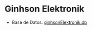 # Ginhson Elektronik

 * Base de Datos: <a href="https://github.com/CelesteRodriguez18/ProyectoGinhsonElektronik/blob/main/ginhsonElektronik.db"> ginhsonElektronik.db </a> 
